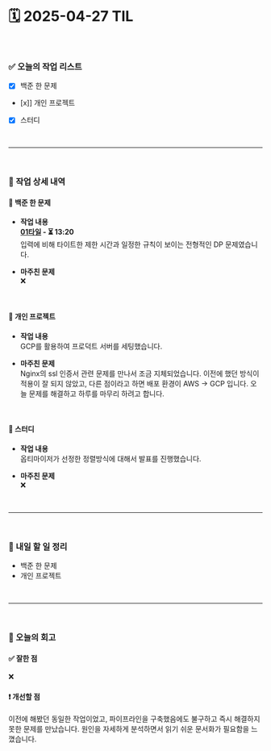 # 🗓️ 2025-04-27 TIL

<br>

### ✅ 오늘의 작업 리스트  
- [x] 백준 한 문제
- [x]] 개인 프로젝트 
- [x] 스터디

<br>

---

<br>

### 📌 작업 상세 내역  

#### 🔹 백준 한 문제
- **작업 내용**<br>
**[01타일](https://www.acmicpc.net/problem/1904) - ⏳ 13:20**<br>
입력에 비해 타이트한 제한 시간과 일정한 규칙이 보이는 전형적인 DP 문제였습니다.

- **마주친 문제**<br>
❌

<br>

#### 🔹 개인 프로젝트 
- **작업 내용**<br>
GCP를 활용하여 프로덕트 서버를 세팅했습니다.

- **마주친 문제**<br>
Nginx의 ssl 인증서 관련 문제를 만나서 조금 지체되었습니다. 이전에 했던 방식이 적용이 잘 되지 않았고, 다른 점이라고 하면 배포 환경이 AWS -> GCP 입니다. 오늘 문제를 해결하고 하루를 마무리 하려고 합니다.

<br>

#### 🔹 스터디
- **작업 내용**<br>
옵티마이저가 선정한 정렬방식에 대해서 발표를 진행했습니다.

- **마주친 문제**<br>
❌

<br>

---

<br>

### 🚀 내일 할 일 정리  

- 백준 한 문제
- 개인 프로젝트


<br>

---

<br>

### 🧐 오늘의 회고  

#### ✅ 잘한 점
❌

#### ❗ 개선할 점
이전에 해봤던 동일한 작업이었고, 파이프라인을 구축했음에도 불구하고 즉시 해결하지 못한 문제를 만났습니다. 원인을 자세하게 분석하면서 읽기 쉬운 문서화가 필요함을 느꼈습니다.

<br><br><br>